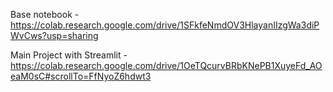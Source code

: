 Base notebook - https://colab.research.google.com/drive/1SFkfeNmdOV3HlayanIIzgWa3diPWvCws?usp=sharing

Main Project with Streamlit - https://colab.research.google.com/drive/1OeTQcurvBRbKNePB1XuyeFd_AOeaM0sC#scrollTo=FfNyoZ6hdwt3
